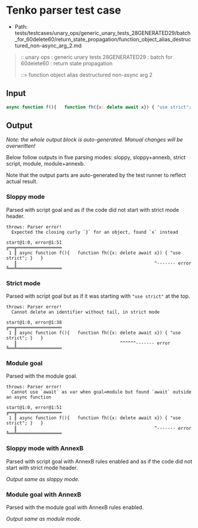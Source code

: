 # Tenko parser test case

- Path: tests/testcases/unary_ops/generic_unary_tests_28GENERATED29/batch_for_60delete60/return_state_propagation/function_object_alias_destructured_non-async_arg_2.md

> :: unary ops : generic unary tests 28GENERATED29 : batch for 60delete60 : return state propagation
>
> ::> function object alias destructured non-async arg 2

## Input

`````js
async function f(){   function fh({x: delete await x}) { "use strict"; }   }
`````

## Output

_Note: the whole output block is auto-generated. Manual changes will be overwritten!_

Below follow outputs in five parsing modes: sloppy, sloppy+annexb, strict script, module, module+annexb.

Note that the output parts are auto-generated by the test runner to reflect actual result.

### Sloppy mode

Parsed with script goal and as if the code did not start with strict mode header.

`````
throws: Parser error!
  Expected the closing curly `}` for an object, found `x` instead

start@1:0, error@1:51
╔══╦═════════════════
 1 ║ async function f(){   function fh({x: delete await x}) { "use strict"; }   }
   ║                                                    ^------- error
╚══╩═════════════════

`````

### Strict mode

Parsed with script goal but as if it was starting with `"use strict"` at the top.

`````
throws: Parser error!
  Cannot delete an identifier without tail, in strict mode

start@1:0, error@1:38
╔══╦═════════════════
 1 ║ async function f(){   function fh({x: delete await x}) { "use strict"; }   }
   ║                                       ^^^^^^------- error
╚══╩═════════════════

`````

### Module goal

Parsed with the module goal.

`````
throws: Parser error!
  Cannot use `await` as var when goal=module but found `await` outside an async function

start@1:0, error@1:51
╔══╦═════════════════
 1 ║ async function f(){   function fh({x: delete await x}) { "use strict"; }   }
   ║                                                    ^------- error
╚══╩═════════════════

`````

### Sloppy mode with AnnexB

Parsed with script goal with AnnexB rules enabled and as if the code did not start with strict mode header.

_Output same as sloppy mode._

### Module goal with AnnexB

Parsed with the module goal with AnnexB rules enabled.

_Output same as module mode._
